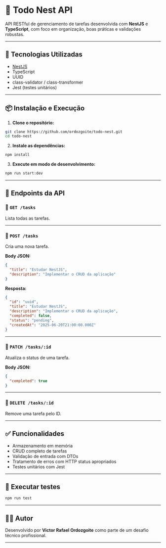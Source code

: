 # 📝 Todo Nest API

API RESTful de gerenciamento de tarefas desenvolvida com **NestJS** e **TypeScript**, com foco em organização, boas práticas e validações robustas.

---

## 🚀 Tecnologias Utilizadas

- [NestJS](https://nestjs.com/)
- TypeScript
- UUID
- class-validator / class-transformer
- Jest (testes unitários)

---

## 📦 Instalação e Execução

1. **Clone o repositório:**
```bash
git clone https://github.com/ordozgoite/todo-nest.git
cd todo-nest
```

2. **Instale as dependências:**
```bash
npm install
```

3. **Execute em modo de desenvolvimento:**
```bash
npm run start:dev
```

---

## 🔁 Endpoints da API

### 📍 `GET /tasks`
Lista todas as tarefas.

---

### 📍 `POST /tasks`
Cria uma nova tarefa.

**Body JSON:**
```json
{
  "title": "Estudar NestJS",
  "description": "Implementar o CRUD da aplicação"
}
```

**Resposta:**
```json
{
  "id": "uuid",
  "title": "Estudar NestJS",
  "description": "Implementar o CRUD da aplicação",
  "completed": false,
  "status": "pending",
  "createdAt": "2025-06-20T21:00:00.000Z"
}
```

---

### 📍 `PATCH /tasks/:id`
Atualiza o status de uma tarefa.

**Body JSON:**
```json
{
  "completed": true
}
```

---

### 📍 `DELETE /tasks/:id`
Remove uma tarefa pelo ID.

---

## ✅ Funcionalidades

- Armazenamento em memória
- CRUD completo de tarefas
- Validação de entrada com DTOs
- Tratamento de erros com HTTP status apropriados
- Testes unitários com Jest

---

## 🧪 Executar testes

```bash
npm run test
```

---

## 👨‍💻 Autor

Desenvolvido por **Victor Rafael Ordozgoite** como parte de um desafio técnico profissional.

---
